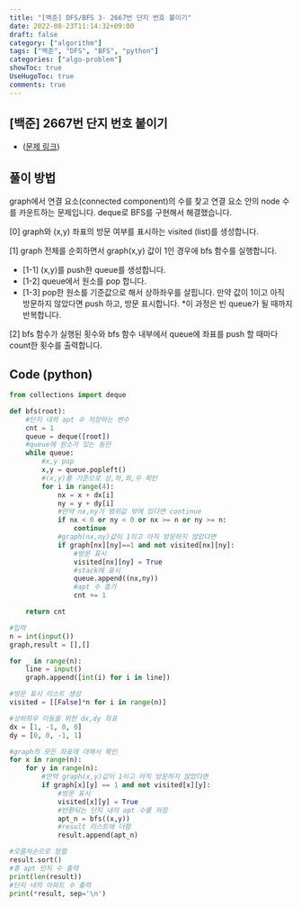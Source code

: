 ```yaml
---
title: "[백준] DFS/BFS 3- 2667번 단지 번호 붙이기"
date: 2022-08-23T11:14:32+09:00
draft: false
category: ["algorithm"]
tags: ["백준", "DFS", "BFS", "python"]
categories: ["algo-problem"]
showToc: true
UseHugoToc: true
comments: true
---
```

## [백준] 2667번 단지 번호 붙이기
- ([문제 링크](https://www.acmicpc.net/problem/2667))

## 풀이 방법
graph에서 연결 요소(connected component)의 수를 찾고 연결 요소 안의 node 수를 카운트하는 문제입니다. deque로 BFS를 구현해서 해결했습니다. 

[0] graph와 (x,y) 좌표의 방문 여부를 표시하는 visited (list)를 생성합니다. 

[1] graph 전체를 순회하면서 graph(x,y) 값이 1인 경우에 bfs 함수를 실행합니다. 
- [1-1] (x,y)를 push한 queue를 생성합니다.
- [1-2] queue에서 원소를 pop 합니다.
- [1-3] pop한 원소를 기준값으로 해서 상하좌우를 살핍니다. 
만약 값이 1이고 아직 방문하지 않았다면 push 하고, 방문 표시합니다.
*이 과정은 빈 queue가 될 때까지 반복합니다.   

[2] bfs 함수가 실행된 횟수와 bfs 함수 내부에서 queue에 좌표를 push 할 때마다 count한 횟수를 출력합니다.

## Code (python)

```python
from collections import deque

def bfs(root):
    #단지 내의 apt 수 저장하는 변수
    cnt = 1
    queue = deque([root])
    #queue에 원소가 있는 동안
    while queue:
        #x,y pop
        x,y = queue.popleft()
        #(x,y)를 기준으로 상,하,좌,우 확인 
        for i in range(4):
            nx = x + dx[i]
            ny = y + dy[i]
            #만약 nx,ny가 범위값 밖에 있다면 continue
            if nx < 0 or ny < 0 or nx >= n or ny >= n:
                continue
            #graph(nx,ny)값이 1이고 아직 방문하지 않았다면
            if graph[nx][ny]==1 and not visited[nx][ny]:
                #방문 표시
                visited[nx][ny] = True
                #stack에 표시
                queue.append((nx,ny))
                #apt 수 증가
                cnt += 1

    return cnt

#입력
n = int(input())
graph,result = [],[]

for _ in range(n):
    line = input()
    graph.append([int(i) for i in line])

#방문 표시 리스트 생성
visited = [[False]*n for i in range(n)]

#상하좌우 이동을 위한 dx,dy 좌표
dx = [1, -1, 0, 0]
dy = [0, 0, -1, 1]

#graph의 모든 좌표에 대해서 확인
for x in range(n):
    for y in range(n):
        #만약 graph(x,y)값이 1이고 아직 방문하지 않았다면
        if graph[x][y] == 1 and not visited[x][y]:
            #방문 표시
            visited[x][y] = True
            #반환되는 단지 내의 apt 수를 저장
            apt_n = bfs((x,y))
            #result 리스트에 더함
            result.append(apt_n)

#오름차순으로 정렬
result.sort()
#총 apt 단지 수 출력
print(len(result))
#단지 내의 아파트 수 출력        
print(*result, sep='\n')
```
